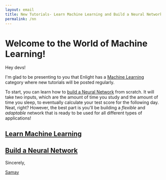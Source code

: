 ```yaml
---
layout: email
title: New Tutorials- Learn Machine Learning and Build a Neural Network!
permalink: /nn
---
```


# Welcome to the World of Machine Learning!

Hey devs!

I'm glad to be presenting to you that Enlight has a [Machine Learning](https://enlight.ml/ml) category where new tutorials will be posted regularly.

To start, you can learn how to [build a Neural Network](https://enlight.ml/build-a-neural-network) from scratch. It will take two inputs, which are the amount of time you study and the amount of time you sleep, to eventually calculate your test score for the following day. Neat, right? However, the best part is you'll be building a *flexible* and *adaptable* network that is ready to be used for all different types of applications!







  <div class="mw9 center ph3-ns">
  <div class="cf ph2-ns">
    <div class="fl w-100 w-50-ns pa2">
    <a href="https://enlight.ml/ml">
	<article class="mw7 ph3 ph5-ns tc br2 pv5 bg-blue mb5">
  	  <h1 class="fw6 f3 f2-ns lh-title mt0 mb3 white">
  	  Learn Machine Learning
  	  </h1>
  	</article>
  	</a>
    </div>
    <div class="fl w-100 w-50-ns pa2">
    <a href="https://enlight.ml/build-a-neural-network">
	<article class="mw7 ph3 ph5-ns tc br2 pv5 bg-red mb5">
  	  <h1 class="fw6 f3 f2-ns lh-title mt0 mb3 white">
  	  Build a Neural Network
  	  </h1>
  	</article> 
  	</a>   
  	</div>
  </div>
</div>


Sincerely,

[Samay](https://shamdasani.org)

